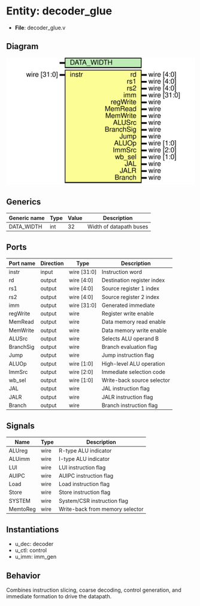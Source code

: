 
# Entity: decoder_glue 
- **File**: decoder_glue.v

## Diagram
![Diagram](../images/docs/decoder_glue.svg "Diagram")
## Generics

| Generic name | Type | Value | Description |
| ------------ | ---- | ----- | ----------- |
| DATA_WIDTH   | int  | 32    | Width of datapath buses |

## Ports

| Port name | Direction | Type        | Description |
| --------- | --------- | ----------- | ----------- |
| instr     | input     | wire [31:0] | Instruction word |
| rd        | output    | wire [4:0]  | Destination register index |
| rs1       | output    | wire [4:0]  | Source register 1 index |
| rs2       | output    | wire [4:0]  | Source register 2 index |
| imm       | output    | wire [31:0] | Generated immediate |
| regWrite  | output    | wire        | Register write enable |
| MemRead   | output    | wire        | Data memory read enable |
| MemWrite  | output    | wire        | Data memory write enable |
| ALUSrc    | output    | wire        | Selects ALU operand B |
| BranchSig | output    | wire        | Branch evaluation flag |
| Jump      | output    | wire        | Jump instruction flag |
| ALUOp     | output    | wire [1:0]  | High-level ALU operation |
| ImmSrc    | output    | wire [2:0]  | Immediate selection code |
| wb_sel    | output    | wire [1:0]  | Write-back source selector |
| JAL       | output    | wire        | JAL instruction flag |
| JALR      | output    | wire        | JALR instruction flag |
| Branch    | output    | wire        | Branch instruction flag |

## Signals

| Name     | Type | Description |
| -------- | ---- | ----------- |
| ALUreg   | wire | R-type ALU indicator |
| ALUimm   | wire | I-type ALU indicator |
| LUI      | wire | LUI instruction flag |
| AUIPC    | wire | AUIPC instruction flag |
| Load     | wire | Load instruction flag |
| Store    | wire | Store instruction flag |
| SYSTEM   | wire | System/CSR instruction flag |
| MemtoReg | wire | Write-back from memory selector |

## Instantiations

- u_dec: decoder
- u_ctl: control
- u_imm: imm_gen

## Behavior
Combines instruction slicing, coarse decoding, control generation, and immediate formation to drive the datapath.
